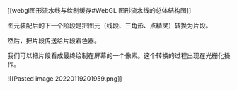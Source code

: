 [[webgl图形流水线与绘制缓存#WebGL 图形流水线的总体结构图]]

图元装配后的下一个阶段是把图元（线段、三角形、点精灵）转换为片段。

然后，把片段传送给片段着色器。

我们可以把片段看成最终绘制在屏幕的一个像素。这个转换的过程出现在光栅化操作。

![[Pasted image 20220119201959.png]]

